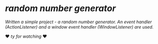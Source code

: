 # ***random number generator*** 
*Written a simple project - a random number generator. An event handler (ActionListener) and a window event handler (WindowListener) are used.*


:heart: *ty for watching* :heart: